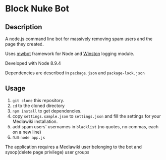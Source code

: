 # Block Nuke Bot

## Description

A node.js command line bot for massively removing spam users and the page they created.

Uses [mwbot](https://github.com/Fannon/mwbot/) framework for Node and [Winston](https://github.com/winstonjs/winston) logging module.

Developed with Node 8.9.4

Dependencies are described in `package.json` and `package-lock.json`

## Usage

1. `git clone` this repository.
2. `cd` to the cloned directory 
3. `npm install` to get dependencies.
4. copy `settings.sample.json` to `settings.json` and fill the settings for your Mediawiki installation.
5. add spam users' usernames in `blacklist` (no quotes, no commas, each on a new line) 
6. run `node app.js`

The application requires a Mediawiki user belonging to the bot and sysop(delete page privilege) user groups
